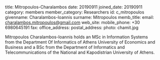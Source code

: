 title: Mitropoulos-Charalambos 
date: 20190911 
joined_date: 20190911 
category: members 
member_category: Researchers 
id: c_mitropoulos 
givenname: Charalambos-Ioannis 
surname: Mitropoulos 
memb_title: 
email: charalambos.mitropoulos@gmail.com 
web_site: 
mobile_phone: +30 6980645191
fax: 
office_address: 
postal_address: 
photo: chamit.jpg

Mitropoulos Charalambos-Ioannis holds an MSc in Information Systems 
from the Department Of Informatics of Athens University of Economics and Business and 
a BSc from the Department of Informatics and Telecommunications of the National and Kapodistrian University of Athens.

